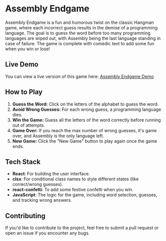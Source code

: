 # Assembly Endgame

Assembly Endgame is a fun and humorous twist on the classic Hangman game, where each incorrect guess results in the demise of a programming language. The goal is to guess the word before too many programming languages are wiped out, with Assembly being the last language standing in case of failure. The game is complete with comedic text to add some fun when you win or lose!

## Live Demo

You can view a live version of this game here: [Assembly Endgame Demo](https://utsav-bhandari.github.io/assembly-endgame/)

## How to Play

1. **Guess the Word:** Click on the letters of the alphabet to guess the word.
2. **Avoid Wrong Guesses:** For each wrong guess, a programming language dies.
3. **Win the Game:** Guess all the letters of the word correctly before running out of attempts.
4. **Game Over:** If you reach the max number of wrong guesses, it's game over, and Assembly is the only language left.
5. **New Game:** Click the "New Game" button to play again once the game ends.

## Tech Stack

* **React**: For building the user interface.
* **clsx**: For conditional class names to style different states (like correct/wrong guesses).
* **react-confetti**: To add some festive confetti when you win.
* **JavaScript**: The logic for the game, including word selection, guesses, and tracking wrong answers.

## Contributing

If you'd like to contribute to the project, feel free to submit a pull request or open an issue if you encounter any bugs.
